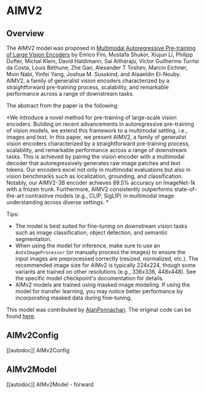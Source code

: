 <!--Copyright 2025 The HuggingFace Team. All rights reserved.

Licensed under the Apache License, Version 2.0 (the "License"); you may not use this file except in compliance with
the License. You may obtain a copy of the License at

http://www.apache.org/licenses/LICENSE-2.0

Unless required by applicable law or agreed to in writing, software distributed under the License is distributed on
an "AS IS" BASIS, WITHOUT WARRANTIES OR CONDITIONS OF ANY KIND, either express or implied. See the License for the
specific language governing permissions and limitations under the License.

⚠️ Note that this file is in Markdown but contain specific syntax for our doc-builder (similar to MDX) that may not be
rendered properly in your Markdown viewer.

-->

# AIMV2

## Overview

The AIMV2 model was proposed in [Multimodal Autoregressive Pre-training of Large Vision Encoders](https://arxiv.org/abs/2411.14402) by Enrico Fini, Mustafa Shukor, Xiujun Li, Philipp Dufter, Michal Klein, David Haldimann, Sai Aitharaju, Victor Guilherme Turrisi da Costa, Louis Béthune, Zhe Gan, Alexander T Toshev, Marcin Eichner, Moin Nabi, Yinfei Yang, Joshua M. Susskind, and Alaaeldin El-Nouby.
AIMV2, a family of generalist vision encoders characterized by a straightforward pre-training process, scalability, and remarkable performance across a range of downstream tasks.

The abstract from the paper is the following:

*We introduce a novel method for pre-training of large-scale
vision encoders. Building on recent advancements in autoregressive pre-training of vision models, we extend this
framework to a multimodal setting, i.e., images and text. In
this paper, we present AIMV2, a family of generalist vision
encoders characterized by a straightforward pre-training
process, scalability, and remarkable performance across a
range of downstream tasks. This is achieved by pairing the
vision encoder with a multimodal decoder that autoregressively generates raw image patches and text tokens. Our
encoders excel not only in multimodal evaluations but also
in vision benchmarks such as localization, grounding, and
classification. Notably, our AIMV2-3B encoder achieves
89.5% accuracy on ImageNet-1k with a frozen trunk. Furthermore, AIMV2 consistently outperforms state-of-the-art
contrastive models (e.g., CLIP, SigLIP) in multimodal image understanding across diverse settings.
*

Tips:

- The model is best suited for fine-tuning on downstream vision tasks such as image classification, object detection, and semantic segmentation.
- When using the model for inference, make sure to use an `AutoImageProcessor` (or manually process the images) to ensure the input images are preprocessed correctly (resized, normalized, etc.). The recommended image size for AIMv2 is typically 224x224, though some variants are trained on other resolutions (e.g., 336x336, 448x448). See the specific model checkpoint's documentation for details.
- AIMv2 models are trained using masked image modeling. If using the model for transfer learning, you may notice better performance by incorporating masked data during fine-tuning.

This model was contributed by [AlanPonnachan](https://huggingface.co/AlanPonnachan).
The original code can be found [here](https://github.com/apple/ml-aim).


## AIMv2Config

[[autodoc]] AIMv2Config

## AIMv2Model

[[autodoc]] AIMv2Model
    - forward


</pt>
<tf>
